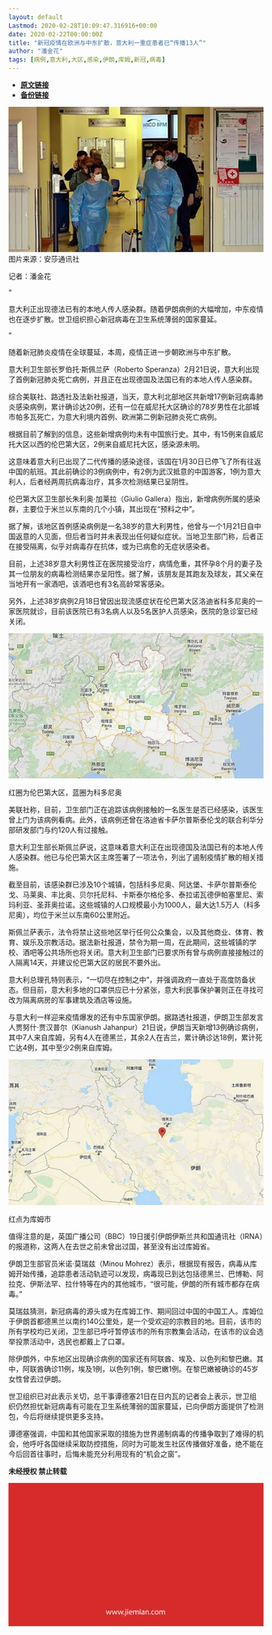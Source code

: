 ```yaml
---
layout: default
Lastmod: 2020-02-28T10:09:47.316916+00:00
date: 2020-02-22T00:00:00Z
title: "新冠疫情在欧洲与中东扩散，意大利一重症患者已“传播13人”"
author: "潘金花"
tags: [病例,意大利,大区,感染,伊朗,库姆,新冠,病毒]
---
```


* [**原文链接**](http://mp.weixin.qq.com/s?__biz=MjM5NTE0ODc2Nw==&amp;mid=2650464015&amp;idx=3&amp;sn=13a5a92f657c3c95a6904631732fb0e4&amp;chksm=bef299bf898510a94aa8ffdb3c55f9f39409d5d6e93c951dd8385524583579bd91cd793a4149#rd)
* [**备份链接**](http://archive.today/X5bWC)


![](/images/post/ef9b4f3dff90f29e99083f3c06c1d077.jpg)图片来源：安莎通讯社

记者：潘金花

“

  

意大利正出现德法已有的本地人传人感染群。随着伊朗病例的大幅增加，中东疫情也在逐步扩散。世卫组织担心新冠病毒在卫生系统薄弱的国家蔓延。

  

”

随着新冠肺炎疫情在全球蔓延，本周，疫情正进一步朝欧洲与中东扩散。  

意大利卫生部长罗伯托·斯佩兰萨（Roberto Speranza）2月21日说，意大利出现了首例新冠肺炎死亡病例，并且正在出现德国及法国已有的本地人传人感染群。

综合美联社、路透社及法新社报道，当天，意大利北部地区共新增17例新冠病毒肺炎感染病例，累计确诊达20例，还有一位在威尼托大区确诊的78岁男性在北部城市帕多瓦死亡，为意大利境内首例、欧洲第二例新冠肺炎死亡病例。

根据目前了解到的信息，这些新增病例均未有中国旅行史。其中，有15例来自威尼托大区以西的伦巴第大区，2例来自威尼托大区，感染源未明。

这意味着意大利已出现了二代传播的感染途径，该国在1月30日已停飞了所有往返中国的航班。其此前确诊的3例病例中，有2例为武汉抵意的中国游客，1例为意大利人，后者经两周抗病毒治疗，其多次检测结果已呈阴性。

伦巴第大区卫生部长朱利奥·加莱拉（Giulio Gallera）指出，新增病例所属的感染群，主要位于米兰以东南的几个小镇，其出现在“预料之中”。

据了解，该地区首例感染病例是一名38岁的意大利男性，他曾与一个1月21日自中国返意的人见面，但后者当时并未表现出任何疑似症状。当地卫生部门称，后者正在接受隔离，似乎对病毒存在抗体，或为已病愈的无症状感染者。

目前，上述38岁意大利男性正在医院接受治疗，病情危重，其怀孕8个月的妻子及其一位朋友的病毒检测结果亦呈阳性。据了解，该朋友是其跑友及球友，其父亲在当地开有一家酒吧，该酒吧也有3名高龄常客感染。

另外，上述38岁病例2月18日曾因出现流感症状在伦巴第大区洛迪省科多尼奥的一家医院就诊，目前该医院已有3名病人以及5名医护人员感染，医院的急诊室已经关闭。

![](/images/post/c87b03b1b802dd26b28ac3d367f390e2.jpg)

红圈为伦巴第大区，蓝圈为科多尼奥

美联社称，目前，卫生部门正在追踪该病例接触的一名医生是否已经感染，该医生曾上门为该病例看病。此外，该病例还曾在洛迪省卡萨尔普斯泰伦戈的联合利华分部研发部门与约120人有过接触。

意大利卫生部长斯佩兰萨说，这意味着意大利正在出现德国及法国已有的本地人传人感染群。他已与伦巴第大区主席签署了一项法令，列出了遏制疫情扩散的相关措施。

截至目前，该感染群已涉及10个城镇，包括科多尼奥、阿达堡、卡萨尔普斯泰伦戈、马莱奥、丰比奥、贝尔托尼科、卡斯泰尔格伦多、泰拉诺瓦德伊帕塞里尼、索玛利亚、圣菲奥拉诺。这些城镇的人口规模最小为1000人，最大达1.5万人（科多尼奥），均位于米兰以东南60公里附近。

斯佩兰萨表示，法令将禁止这些地区举行任何公众集会，以及其他商业、体育、教育、娱乐及宗教活动。据法新社报道，禁令为期一周，在此期间，这些城镇的学校、酒吧等公共场所也将关闭。意大利卫生部门已要求所有曾与病例直接接触过的人隔离14天，并建议伦巴第大区的居民不要外出。

意大利总理孔特则表示，“一切尽在控制之中”，并强调政府一直处于高度防备状态。但目前，意大利多地的口罩供应已十分紧张，意大利民事保护署则正在寻找可改为隔离病房的军事建筑及酒店等设施。

与意大利一样迎来疫情爆发的还有中东国家伊朗。据路透社报道，伊朗卫生部发言人贾努什·贾汉普尔（Kianush Jahanpur）21日说，伊朗当天新增13例确诊病例，其中7人来自库姆，另有4人在德黑兰，其余2人在吉兰，累计确诊达18例，累计死亡达4例，其中至少2例来自库姆。

![](/images/post/fb824c28b07ff8b07a6b26197ea5e1af.jpg)

红点为库姆市

值得注意的是，英国广播公司（BBC）19日援引伊朗伊斯兰共和国通讯社（IRNA）的报道称，这两人在去世之前未曾出过国，甚至没有出过库姆省。

伊朗卫生部官员米诺·莫瑞兹（Minou Mohrez）表示，根据现有报告，病毒从库姆开始传播，追踪患者活动轨迹可以发现，病毒现已到达包括德黑兰、巴博勒、阿拉克、伊斯法罕、拉什特等在内的其他城市，“很可能，伊朗的所有城市都存在病毒。”

莫瑞兹猜测，新冠病毒的源头或为在库姆工作、期间回过中国的中国工人。库姆位于伊朗首都德黑兰以南约140公里处，是一个受欢迎的宗教目的地。目前，该市的所有学校均已关闭，卫生部已呼吁暂停该市的所有宗教集会活动，在该市的议会选举投票活动中，选民也都戴上了口罩。

除伊朗外，中东地区出现确诊病例的国家还有阿联酋、埃及、以色列和黎巴嫩。其中，阿联酋确诊11例，埃及1例，以色列1例，黎巴嫩1例。在黎巴嫩被确诊的45岁女性曾去过伊朗。

世卫组织已对此表示关切，总干事谭德塞21日在日内瓦的记者会上表示，世卫组织仍然担忧新冠病毒有可能在卫生系统薄弱的国家蔓延，已向伊朗方面提供了检测包，今后将继续提供更多支持。

谭德塞强调，中国和其他国家采取的措施为世界遏制病毒的传播争取到了难得的机会，他呼吁各国继续采取防控措施，同时为可能发生社区传播做好准备，绝不能在今后回首往事时，后悔未能充分利用现有的“机会之窗”。

  

**未经授权 禁止转载**

  

  

![](/images/post/3ef9527fd7edfb43b0c70486c7a956af.jpg)

